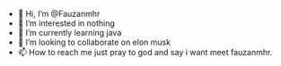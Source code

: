 - 👋 Hi, I’m @Fauzanmhr
- 👀 I’m interested in nothing
- 🌱 I’m currently learning java
- 💞️ I’m looking to collaborate on elon musk
- 📫 How to reach me just pray to god and say i want meet fauzanmhr.

<!---
Fauzanmhr/Fauzanmhr is a ✨ special ✨ repository because its `README.md` (this file) appears on your GitHub profile.
You can click the Preview link to take a look at your changes.
--->
